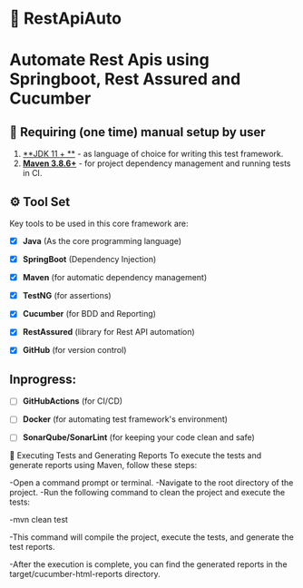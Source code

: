 # 🦾 RestApiAuto
# Automate Rest Apis using Springboot, Rest Assured and Cucumber

## 🔢 Requiring (one time) manual setup by user

1. [**JDK 11 + **](https://www.oracle.com/java/technologies/javase/jdk11-archive-downloads.html) - as language of choice
   for writing this test framework.
2. [**Maven 3.8.6+**](https://maven.apache.org/) - for project dependency management and running tests in CI.


## ⚙ Tool Set

Key tools to be used in this core framework are:

- [x] **Java** (As the core programming language)
- [X] **SpringBoot** (Dependency Injection)
- [x] **Maven** (for automatic dependency management)
- [x] **TestNG** (for assertions)
- [x] **Cucumber** (for BDD and Reporting)
- [x] **RestAssured**  (library for Rest API automation)
- [x] **GitHub** (for version control)


## Inprogress: 
- [ ] **GitHubActions** (for CI/CD)
- [ ] **Docker** (for automating test framework's environment)
- [ ] **SonarQube/SonarLint** (for keeping your code clean and safe)


🚀 Executing Tests and Generating Reports
To execute the tests and generate reports using Maven, follow these steps:

-Open a command prompt or terminal.
-Navigate to the root directory of the project.
-Run the following command to clean the project and execute the tests:

-mvn clean test


-This command will compile the project, execute the tests, and generate the test reports.

-After the execution is complete, you can find the generated reports in the target/cucumber-html-reports directory.